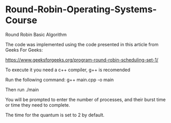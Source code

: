 # Round-Robin-Operating-Systems-Course
Round Robin Basic Algorithm

The code was implemented using the code presented in this article from Geeks For Geeks:

https://www.geeksforgeeks.org/program-round-robin-scheduling-set-1/

To execute it you need a c++ compiler, g++ is recomended

Run the following command:
  g++ main.cpp -o main
  
Then run ./main

You will be prompted to enter the number of processes, and their burst time or time they need to complete.

The time for the quantum is set to 2 by default.
